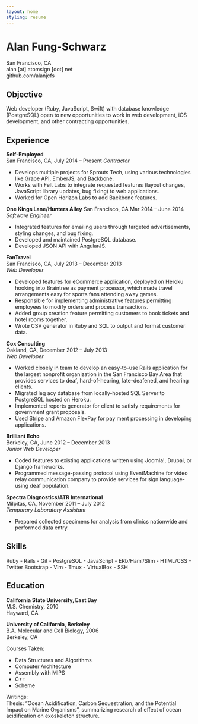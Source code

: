 ```yaml
---
layout: home
styling: resume
---
```


Alan Fung-Schwarz
=================

San Francisco, CA  
alan [at] atomsign [dot] net  
github.com/alanjcfs

Objective
---------

Web developer (Ruby, JavaScript, Swift) with database knowledge (PostgreSQL)
open to new opportunities to work in web development, iOS development, and other
contracting opportunities.

Experience
----------

**Self-Employed**  
San Francisco, CA, July 2014 – Present
*Contractor*

* Develops multiple projects for Sprouts Tech, using various technologies like
  Grape API, EmberJS, and Backbone.
* Works with Felt Labs to integrate requested features (layout changes,
  JavaScript library updates, bug fixing) to web applications.
* Worked for Open Horizon Labs to add Backbone features.

**One Kings Lane/Hunters Alley**
San Francisco, CA Mar 2014 – June 2014
*Software Engineer*

* Integrated features for emailing users through targeted advertisements,
  styling changes, and bug fixing.
* Developed and maintained PostgreSQL database.
* Developed JSON API with AngularJS.

**FanTravel**  
San Francisco, CA, July 2013 – December 2013  
*Web Developer*

* Developed features for eCommerce application, deployed on Heroku hooking
  into Braintree as payment processor, which made travel arrangements easy for
  sports fans attending away games.
* Responsible for implementing administrative features permitting employees to
  modify orders and process transactions.
* Added group creation feature permitting customers to book tickets and hotel
  rooms together.
* Wrote CSV generator in Ruby and SQL to output and format customer data.

**Cox Consulting**  
Oakland, CA, December 2012 – July 2013  
*Web Developer*

* Worked closely in team to develop an easy-to-use Rails application for the
  largest nonprofit organization in the San Francisco Bay Area that provides
  services to deaf, hard-of-hearing, late-deafened, and hearing clients.
* Migrated leg acy database from locally-hosted SQL Server to PostgreSQL hosted
  on Heroku.
* Implemented reports generator for client to satisfy requirements for
  government grant proposals.
* Used Stripe and Amazon FlexPay for pay ment processing in developing
  applications.

**Brilliant Echo**  
Berkeley, CA, June 2012 – December 2013  
*Junior Web Developer*

* Coded features to existing applications written using Joomla!, Drupal, or
  Django frameworks.
* Programmed message-passing protocol using EventMachine for video relay
  communication company to provide services for sign language-using deaf
  population.

**Spectra Diagnostics/ATR International**  
Milpitas, CA, November 2011 – July 2012  
*Temporary Laboratory Assistant*

* Prepared collected specimens for analysis from clinics nationwide and
  performed data entry.

Skills
------

Ruby - Rails - Git - PostgreSQL - JavaScript - ERb/Haml/Slim - HTML/CSS -
Twitter Bootstrap -
Vim - Tmux - VirtualBox - SSH

Education
---------

**California State University, East Bay**  
M.S. Chemistry, 2010  
Hayward, CA

**University of California, Berkeley**  
B.A. Molecular and Cell Biology, 2006  
Berkeley, CA

Courses Taken:

* Data Structures and Algorithms
* Computer Architecture
* Assembly with MIPS
* C++
* Scheme

Writings:  
Thesis: “Ocean Acidification, Carbon Sequestration, and the
Potential Impact on Marine Organisms”, summarizing research of effect of
ocean acidification on exoskeleton structure.
